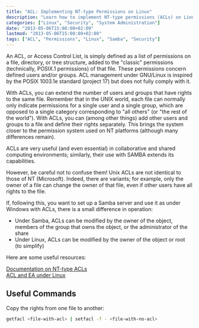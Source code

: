 ```yaml
---
title: "ACL: Implementing NT-type Permissions on Linux"
description: "Learn how to implement NT-type permissions (ACLs) on Linux systems to extend file access control beyond traditional Unix permissions."
categories: ["Linux", "Security", "System Administration"]
date: "2013-05-06T15:00:00+02:00"
lastmod: "2013-05-06T15:00:00+02:00"
tags: ["ACL", "Permissions", "Linux", "Samba", "Security"]
---
```


An ACL, or Access Control List, is simply defined as a list of permissions on a file, directory, or tree structure, added to the "classic" permissions (technically, POSIX.1 permissions) of that file. These permissions concern defined users and/or groups. ACL management under GNU/Linux is inspired by the POSIX 1003.1e standard (project 17) but does not fully comply with it.

With ACLs, you can extend the number of users and groups that have rights to the same file. Remember that in the UNIX world, each file can normally only indicate permissions for a single user and a single group, which are opposed to a single category corresponding to "all others" (or "the rest of the world"). With ACLs, you can (among other things) add other users and groups to a file and define their rights separately. This brings the system closer to the permission system used on NT platforms (although many differences remain).

ACLs are very useful (and even essential) in collaborative and shared computing environments; similarly, their use with SAMBA extends its capabilities.

However, be careful not to confuse them! Unix ACLs are not identical to those of NT (Microsoft). Indeed, there are variants; for example, only the owner of a file can change the owner of that file, even if other users have all rights to the file.

If, following this, you want to set up a Samba server and use it as under Windows with ACLs, there is a small difference in operation:

- Under Samba, ACLs can be modified by the owner of the object, members of the group that owns the object, or the administrator of the share
- Under Linux, ACLs can be modified by the owner of the object or root (to simplify)

Here are some useful resources:

[Documentation on NT-type ACLs](../../static/pdf/acl_nt.pdf)  
[ACL and EA under Linux](../../static/pdf/acl_et_ea_sous_linux.pdf)

## Useful Commands

Copy the rights from one file to another:

```bash
getfacl <file-with-acl> | setfacl -f - <file-with-no-acl>
```
